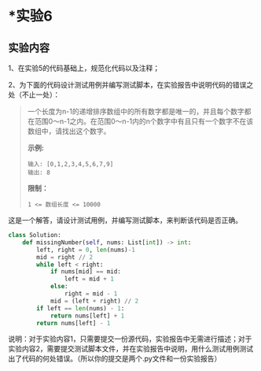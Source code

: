 # \*实验6

## 实验内容

1、在实验5的代码基础上，规范化代码以及注释；

2、为下面的代码设计测试用例并编写测试脚本，在实验报告中说明代码的错误之处（不止一处）：

> 一个长度为n-1的递增排序数组中的所有数字都是唯一的，并且每个数字都在范围0～n-1之内。在范围0～n-1内的n个数字中有且只有一个数字不在该数组中，请找出这个数字。
>
> **示例:**
>
> ```
> 输入: [0,1,2,3,4,5,6,7,9]
> 输出: 8
> ```
>
> **限制：**
>
> `1 <= 数组长度 <= 10000`

这是一个解答，请设计测试用例，并编写测试脚本，来判断该代码是否正确。

```python
class Solution:
    def missingNumber(self, nums: List[int]) -> int:
        left, right = 0, len(nums)-1
        mid = right // 2
        while left < right:
            if nums[mid] == mid:
                left = mid + 1
            else:
                right = mid - 1
            mid = (left + right) // 2
        if left == len(nums) - 1:
            return nums[left] + 1
        return nums[left] - 1
```

说明：对于实验内容1，只需要提交一份源代码，实验报告中无需进行描述；对于实验内容2，需要提交测试脚本文件，并在实验报告中说明，用什么测试用例测试出了代码的何处错误。（所以你的提交是两个.py文件和一份实验报告）
